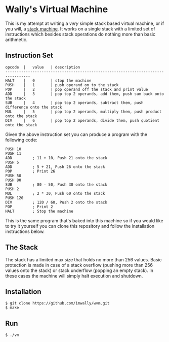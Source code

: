 Wally's Virtual Machine
=======================

This is my attempt at writing a *very* simple stack based virtual machine, or
if you will, a [stack machine](https://en.wikipedia.org/wiki/Stack_machine). It
works on a single stack with a limited set of instructions which besides stack
operations do nothing more than basic arithmetic.

Instruction Set
---------------
```
opcode  |   value   | description
---------------------------------------------------------------------------------
HALT    |   0       | stop the machine
PUSH    |   1       | push operand on to the stack
POP     |   2       | pop operand off the stack and print value
ADD     |   3       | pop top 2 operands, add them, push sum back onto the stack
SUB     |   4       | pop top 2 operands, subtract them, push difference onto the stack
MUL     |   5       | pop top 2 operands, multiply them, push product onto the stack
DIV     |   6       | pop top 2 operands, divide them, push quotient onto the stack
```

Given the above instruction set you can produce a program with the following code:

```
PUSH 10 
PUSH 11
ADD         ; 11 + 10, Push 21 onto the stack
PUSH 5
ADD         ; 5 + 21, Push 26 onto the stack 
POP         ; Print 26
PUSH 50
PUSH 80
SUB         ; 80 - 50, Push 30 onto the stack 
PUSH 2
MUL         ; 2 * 30, Push 60 onto the stack
PUSH 120
DIV         ; 120 / 60, Push 2 onto the stack
POP         ; Print 2
HALT        ; Stop the machine
```

This is the same program that's baked into this machine so if you would like to
try it yourself you can clone this repository and follow the installation
instructions below.

The Stack
---------
The stack has a limited max size that holds no more than 256 values. Basic
protection is made in case of a stack overflow (pushing more than 256 values
onto the stack) or stack underflow (popping an empty stack). In these cases the
machine will simply halt execution and shutdown.

Installation
------------
```
$ git clone https://github.com/imwally/wvm.git
$ make
```

Run
---
`$ ./vm`
